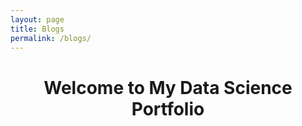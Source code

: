 ```yaml
---
layout: page
title: Blogs
permalink: /blogs/
---
```

<h1 align="center">Welcome to My Data Science Portfolio</h1>
